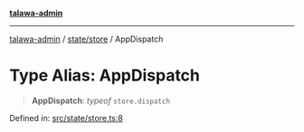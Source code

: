 [**talawa-admin**](../../../README.md)

***

[talawa-admin](../../../modules.md) / [state/store](../README.md) / AppDispatch

# Type Alias: AppDispatch

> **AppDispatch**: *typeof* `store.dispatch`

Defined in: [src/state/store.ts:8](https://github.com/bint-Eve/talawa-admin/blob/16ddeb98e6868a55bca282e700a8f4212d222c01/src/state/store.ts#L8)
